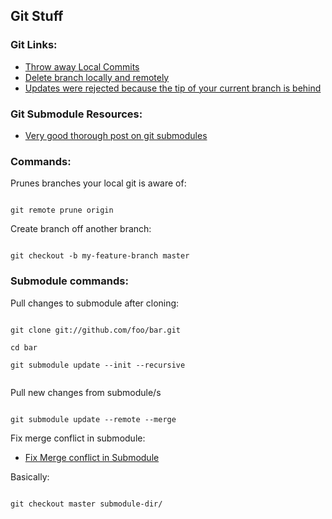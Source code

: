 ## Git Stuff


### Git Links:

* [Throw away Local Commits](https://stackoverflow.com/questions/5097456/throw-away-local-commits-in-git#:~:text=If%20your%20excess%20commits%20are,will%20discard%20all%20local%20changes)
* [Delete branch locally and remotely](https://stackoverflow.com/questions/2003505/how-do-i-delete-a-git-branch-locally-and-remotely)
* [Updates were rejected because the tip of your current branch is behind](https://stackoverflow.com/questions/22532943/how-to-resolve-git-error-updates-were-rejected-because-the-tip-of-your-current)


### Git Submodule Resources:

* [Very good thorough post on git submodules](https://chrisjean.com/git-submodules-adding-using-removing-and-updating/)



### Commands:


Prunes branches your local git is aware of:

```

git remote prune origin

```

Create branch off another branch:

```

git checkout -b my-feature-branch master

```


### Submodule commands:

Pull changes to submodule after cloning:


```

git clone git://github.com/foo/bar.git

cd bar

git submodule update --init --recursive


```

Pull new changes from submodule/s

```

git submodule update --remote --merge

```

Fix merge conflict in submodule:


* [Fix Merge conflict in Submodule](https://stackoverflow.com/questions/826715/how-do-i-manage-conflicts-with-git-submodules)

Basically:

```

git checkout master submodule-dir/

```